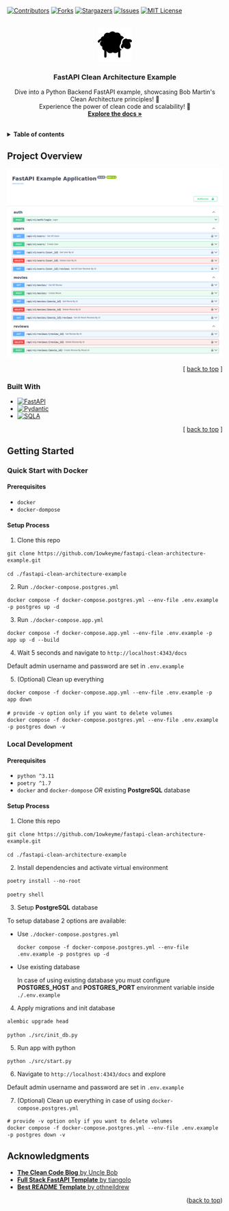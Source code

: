 <a name="readme-top"></a>

[![Contributors][contributors-shield]][contributors-url]
[![Forks][forks-shield]][forks-url]
[![Stargazers][stars-shield]][stars-url]
[![Issues][issues-shield]][issues-url]
[![MIT License][license-shield]][license-url]

<br />
<div align="center">
  <a href="https://github.com/1owkeyme/fastapi-clean-architecture-example">
    <img src="images/logo.png" alt="Logo" width="80" height="80">
  </a>

<h3 align="center">FastAPI Clean Architecture Example</h3>

  <p align="center">
    Dive into a Python Backend FastAPI example, showcasing Bob Martin's Clean Architecture principles! 🎉 
    <br />
    Experience the power of clean code and scalability! 🚀
    <br />
    <a href="https://github.com/1owkeyme/fastapi-clean-architecture-example?tab=readme-ov-file#project-overview"><strong>Explore the docs »</strong></a>
    <br />
    <br />

  </p>
</div>
<details>
<summary>
<b>Table of contents</b>
</summary>

- [Project Overview](#project-overview)
  - [Built With](#built-with)
- [Getting Started](#getting-started)
  - [Quick Start with Docker](#quick-start-with-docker)
    - [Prerequisites](#prerequisites)
    - [Setup Process](#setup-process)
  - [Local Development](#local-development)
    - [Prerequisites](#prerequisites-1)
    - [Setup Process](#setup-process-1)
- [Acknowledgments](#acknowledgments)

</details>

## Project Overview

![product-screenshot](images/swagger.png)

<p align="right">[ <a href="#readme-top">back to top</a> ]</p>

### Built With

- [![FastAPI][FastAPI]][FastAPI-url]
- [![Pydantic][Pydantic]][Pydantic-url]
- [![SQLA][SQLA]][SQLA-url]

<p align="right">[ <a href="#readme-top">back to top</a> ]</p>

## Getting Started

### Quick Start with Docker

#### Prerequisites

- `docker`
- `docker-dompose`

#### Setup Process

1. Clone this repo

```
git clone https://github.com/1owkeyme/fastapi-clean-architecture-example.git

cd ./fastapi-clean-architecture-example
```

2. Run `./docker-compose.postgres.yml`

```
docker compose -f docker-compose.postgres.yml --env-file .env.example -p postgres up -d
```

3. Run `./docker-compose.app.yml`

```
docker compose -f docker-compose.app.yml --env-file .env.example -p app up -d --build
```

4. Wait 5 seconds and navigate to `http://localhost:4343/docs`

Default admin username and password are set in `.env.example`

5. (Optional) Clean up everything

```
docker compose -f docker-compose.app.yml --env-file .env.example -p app down

# provide -v option only if you want to delete volumes
docker compose -f docker-compose.postgres.yml --env-file .env.example -p postgres down -v
```

### Local Development

#### Prerequisites

- `python ^3.11`
- `poetry ^1.7`
- `docker` and `docker-dompose` _OR_ existing **PostgreSQL** database

#### Setup Process

1. Clone this repo

```
git clone https://github.com/1owkeyme/fastapi-clean-architecture-example.git

cd ./fastapi-clean-architecture-example
```

2. Install dependencies and activate virtual environment

```
poetry install --no-root

poetry shell
```

3. Setup **PostgreSQL** database

To setup database 2 options are available:

- Use `./docker-compose.postgres.yml`

  ```
  docker compose -f docker-compose.postgres.yml --env-file .env.example -p postgres up -d
  ```

- Use existing database

  In case of using existing database you must configure **POSTGRES_HOST** and **POSTGRES_PORT** environment variable inside `./.env.example`

4. Apply migrations and init database

```
alembic upgrade head

python ./src/init_db.py
```

5. Run app with python

```
python ./src/start.py
```

6. Navigate to `http://localhost:4343/docs` and explore

Default admin username and password are set in `.env.example`

7. (Optional) Clean up everything in case of using `docker-compose.postgres.yml`

```
# provide -v option only if you want to delete volumes
docker compose -f docker-compose.postgres.yml --env-file .env.example -p postgres down -v
```

## Acknowledgments

- [**The Clean Code Blog** by Uncle Bob](https://blog.cleancoder.com/uncle-bob/2012/08/13/the-clean-architecture.html)
- [**Full Stack FastAPI Template** by tiangolo](https://github.com/tiangolo/full-stack-fastapi-template/tree/master)
- [**Best README Template** by othneildrew](https://github.com/othneildrew/Best-README-Template)

<p align="right">(<a href="#readme-top">back to top</a>)</p>

[contributors-shield]: https://img.shields.io/github/contributors/1owkeyme/fastapi-clean-architecture-example.svg?style=for-the-badge
[contributors-url]: https://github.com/1owkeyme/fastapi-clean-architecture-example/graphs/contributors
[forks-shield]: https://img.shields.io/github/forks/1owkeyme/fastapi-clean-architecture-example.svg?style=for-the-badge
[forks-url]: https://github.com/1owkeyme/fastapi-clean-architecture-example/network/members
[stars-shield]: https://img.shields.io/github/stars/1owkeyme/fastapi-clean-architecture-example.svg?style=for-the-badge
[stars-url]: https://github.com/1owkeyme/fastapi-clean-architecture-example/stargazers
[issues-shield]: https://img.shields.io/github/issues/1owkeyme/fastapi-clean-architecture-example.svg?style=for-the-badge
[issues-url]: https://github.com/1owkeyme/fastapi-clean-architecture-example/issues
[license-shield]: https://img.shields.io/github/license/1owkeyme/fastapi-clean-architecture-example.svg?style=for-the-badge
[license-url]: https://github.com/1owkeyme/fastapi-clean-architecture-example/blob/master/LICENSE.txt

<!-- Badges -->

[FastAPI]: https://img.shields.io/badge/fastapi-20232A?style=for-the-badge&logo=fastapi&logoColor=%23009688
[FastAPI-url]: https://fastapi.tiangolo.com/
[Pydantic]: https://img.shields.io/badge/pydantic-20232A?style=for-the-badge&logo=pydantic&logoColor=%23E92063
[Pydantic-url]: https://docs.pydantic.dev/latest/
[SQLA]: https://img.shields.io/badge/sqlalchemy-20232A?style=for-the-badge&logo=sqlalchemy&logoColor=%23D71F00
[SQLA-url]: https://www.sqlalchemy.org/
